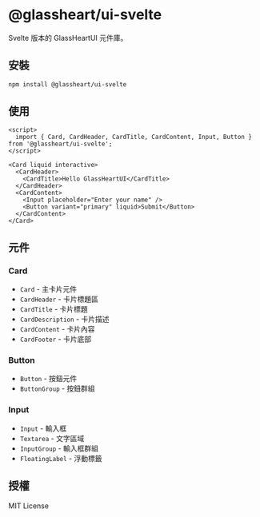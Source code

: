 # @glassheart/ui-svelte

Svelte 版本的 GlassHeartUI 元件庫。

## 安裝

```bash
npm install @glassheart/ui-svelte
```

## 使用

```svelte
<script>
  import { Card, CardHeader, CardTitle, CardContent, Input, Button } from '@glassheart/ui-svelte';
</script>

<Card liquid interactive>
  <CardHeader>
    <CardTitle>Hello GlassHeartUI</CardTitle>
  </CardHeader>
  <CardContent>
    <Input placeholder="Enter your name" />
    <Button variant="primary" liquid>Submit</Button>
  </CardContent>
</Card>
```

## 元件

### Card
- `Card` - 主卡片元件
- `CardHeader` - 卡片標題區
- `CardTitle` - 卡片標題
- `CardDescription` - 卡片描述
- `CardContent` - 卡片內容
- `CardFooter` - 卡片底部

### Button
- `Button` - 按鈕元件
- `ButtonGroup` - 按鈕群組

### Input
- `Input` - 輸入框
- `Textarea` - 文字區域
- `InputGroup` - 輸入框群組
- `FloatingLabel` - 浮動標籤

## 授權

MIT License
